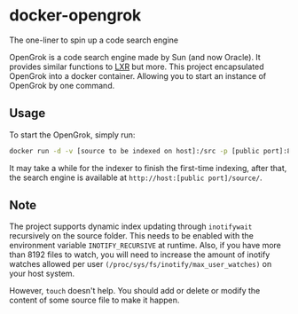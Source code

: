 # docker-opengrok

The one-liner to spin up a code search engine

OpenGrok is a code search engine made by Sun (and now Oracle). It provides
similar functions to [LXR](http://lxr.linux.no/) but more. This project
encapsulated OpenGrok into a docker container. Allowing you to start an
instance of OpenGrok by one command.

## Usage

To start the OpenGrok, simply run:

```sh
docker run -d -v [source to be indexed on host]:/src -p [public port]:8080 indranath/opengrok
```

It may take a while for the indexer to finish the first-time indexing, after
that, the search engine is available at `http://host:[public port]/source/`.

## Note

The project supports dynamic index updating through `inotifywait` recursively on the source folder.
This needs to be enabled with the environment variable `INOTIFY_RECURSIVE` at runtime.
Also, if you have more than 8192 files to watch, you will need to increase the amount of 
inotify watches allowed per user `(/proc/sys/fs/inotify/max_user_watches)` on your host system.

However, `touch` doesn't help. You should add or delete or modify the content of some source file to make it happen.
